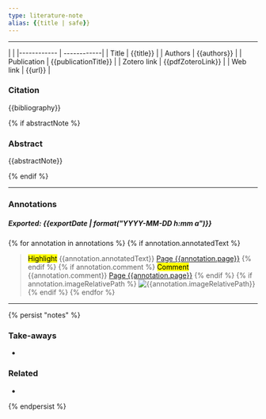 ```yaml
---
type: literature-note
alias: {{title | safe}}
---
```


---

| |
|------------ | ------------|
| Title | {{title}} |
| Authors | {{authors}} |
| Publication | {{publicationTitle}} |
| Zotero link | {{pdfZoteroLink}} |
| Web link | {{url}} |

### Citation

{{bibliography}}

{% if abstractNote %}

### Abstract
{{abstractNote}}

{% endif %}

---

### Annotations

##### Exported: {{exportDate | format("YYYY-MM-DD h:mm a")}}

{% for annotation in annotations %}
{% if annotation.annotatedText %}
> <mark style="background-color: {{annotation.color}};color: black">Highlight</mark> 
> {{annotation.annotatedText}}
> [Page {{annotation.page}}](zotero://open-pdf/library/items/{{annotation.attachment.itemKey}}?page={{annotation.page}})
{% endif %}
{% if annotation.comment %}
> <mark style="background-color: {{annotation.color}};color: black">Comment</mark>
> {{annotation.comment}}
> [Page {{annotation.page}}](zotero://open-pdf/library/items/{{annotation.attachment.itemKey}}?page={{annotation.page}})
{% endif %}
{% if annotation.imageRelativePath %}
![{{annotation.imageRelativePath}}]({{annotation.imageRelativePath}})
{% endif %}
{% endfor %}

---

{% persist "notes" %}

### Take-aways

-  

### Related

- 

{% endpersist %}